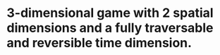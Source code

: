 # 3-dimensional game with 2 spatial dimensions and a fully traversable and reversible time dimension.
